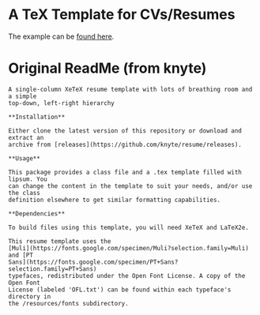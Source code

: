 # A TeX Template for CVs/Resumes

The example can be [found here](https://github.com/vikhari/latex-cv-template/blob/master/vikhari-cv-example.pdf).

# Original ReadMe (from knyte)

```
A single-column XeTeX resume template with lots of breathing room and a simple
top-down, left-right hierarchy

**Installation**

Either clone the latest version of this repository or download and extract an
archive from [releases](https://github.com/knyte/resume/releases).

**Usage**

This package provides a class file and a .tex template filled with lipsum. You
can change the content in the template to suit your needs, and/or use the class
definition elsewhere to get similar formatting capabilities.

**Dependencies**

To build files using this template, you will need XeTeX and LaTeX2e.

This resume template uses the
[Muli](https://fonts.google.com/specimen/Muli?selection.family=Muli) and [PT
Sans](https://fonts.google.com/specimen/PT+Sans?selection.family=PT+Sans)
typefaces, redistributed under the Open Font License. A copy of the Open Font
License (labeled 'OFL.txt') can be found within each typeface's directory in
the /resources/fonts subdirectory.
```
